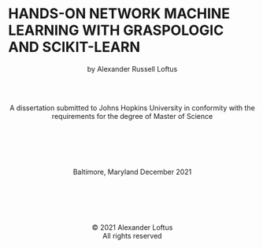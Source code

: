 # HANDS-ON NETWORK MACHINE LEARNING WITH GRASPOLOGIC AND SCIKIT-LEARN

<div align="center">
by
Alexander Russell Loftus
</div>

<br><br>

<div align="center">
A dissertation submitted to Johns Hopkins University in conformity with the requirements for the degree of Master of Science</div>

<br><br><br><br>

<div align="center">
Baltimore, Maryland
December 2021
</div>

<br><br><br><br>
<div align="center">
© 2021 Alexander Loftus <br>
All rights reserved
</div>
